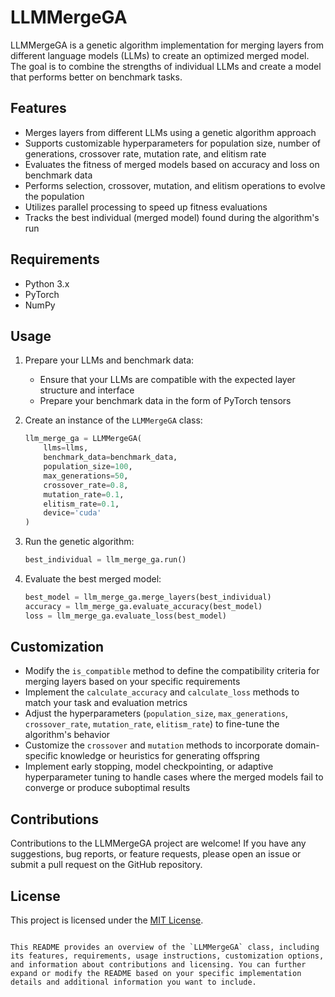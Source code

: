 # LLMMergeGA

LLMMergeGA is a genetic algorithm implementation for merging layers from different language models (LLMs) to create an optimized merged model. The goal is to combine the strengths of individual LLMs and create a model that performs better on benchmark tasks.

## Features

- Merges layers from different LLMs using a genetic algorithm approach
- Supports customizable hyperparameters for population size, number of generations, crossover rate, mutation rate, and elitism rate
- Evaluates the fitness of merged models based on accuracy and loss on benchmark data
- Performs selection, crossover, mutation, and elitism operations to evolve the population
- Utilizes parallel processing to speed up fitness evaluations
- Tracks the best individual (merged model) found during the algorithm's run

## Requirements

- Python 3.x
- PyTorch
- NumPy

## Usage

1. Prepare your LLMs and benchmark data:
   - Ensure that your LLMs are compatible with the expected layer structure and interface
   - Prepare your benchmark data in the form of PyTorch tensors

2. Create an instance of the `LLMMergeGA` class:
   ```python
   llm_merge_ga = LLMMergeGA(
       llms=llms,
       benchmark_data=benchmark_data,
       population_size=100,
       max_generations=50,
       crossover_rate=0.8,
       mutation_rate=0.1,
       elitism_rate=0.1,
       device='cuda'
   )
   ```

3. Run the genetic algorithm:
   ```python
   best_individual = llm_merge_ga.run()
   ```

4. Evaluate the best merged model:
   ```python
   best_model = llm_merge_ga.merge_layers(best_individual)
   accuracy = llm_merge_ga.evaluate_accuracy(best_model)
   loss = llm_merge_ga.evaluate_loss(best_model)
   ```

## Customization

- Modify the `is_compatible` method to define the compatibility criteria for merging layers based on your specific requirements
- Implement the `calculate_accuracy` and `calculate_loss` methods to match your task and evaluation metrics
- Adjust the hyperparameters (`population_size`, `max_generations`, `crossover_rate`, `mutation_rate`, `elitism_rate`) to fine-tune the algorithm's behavior
- Customize the `crossover` and `mutation` methods to incorporate domain-specific knowledge or heuristics for generating offspring
- Implement early stopping, model checkpointing, or adaptive hyperparameter tuning to handle cases where the merged models fail to converge or produce suboptimal results

## Contributions

Contributions to the LLMMergeGA project are welcome! If you have any suggestions, bug reports, or feature requests, please open an issue or submit a pull request on the GitHub repository.

## License

This project is licensed under the [MIT License](LICENSE).
```

This README provides an overview of the `LLMMergeGA` class, including its features, requirements, usage instructions, customization options, and information about contributions and licensing. You can further expand or modify the README based on your specific implementation details and additional information you want to include.
